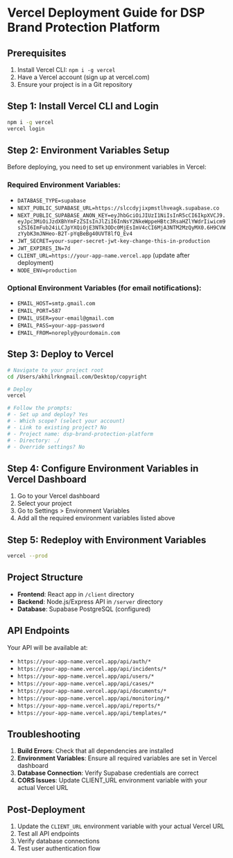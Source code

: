 # Vercel Deployment Guide for DSP Brand Protection Platform

## Prerequisites
1. Install Vercel CLI: `npm i -g vercel`
2. Have a Vercel account (sign up at vercel.com)
3. Ensure your project is in a Git repository

## Step 1: Install Vercel CLI and Login
```bash
npm i -g vercel
vercel login
```

## Step 2: Environment Variables Setup
Before deploying, you need to set up environment variables in Vercel:

### Required Environment Variables:
- `DATABASE_TYPE=supabase`
- `NEXT_PUBLIC_SUPABASE_URL=https://slccdyjixpmstlhveagk.supabase.co`
- `NEXT_PUBLIC_SUPABASE_ANON_KEY=eyJhbGciOiJIUzI1NiIsInR5cCI6IkpXVCJ9.eyJpc3MiOiJzdXBhYmFzZSIsInJlZiI6InNsY2NkeWppeHBtc3RsaHZlYWdrIiwicm9sZSI6ImFub24iLCJpYXQiOjE3NTk3ODc0MjEsImV4cCI6MjA3NTM2MzQyMX0.6H9CVWzYybK3mJNHeo-B2T-pYqBeBg40UVT8lfQ_Ev4`
- `JWT_SECRET=your-super-secret-jwt-key-change-this-in-production`
- `JWT_EXPIRES_IN=7d`
- `CLIENT_URL=https://your-app-name.vercel.app` (update after deployment)
- `NODE_ENV=production`

### Optional Environment Variables (for email notifications):
- `EMAIL_HOST=smtp.gmail.com`
- `EMAIL_PORT=587`
- `EMAIL_USER=your-email@gmail.com`
- `EMAIL_PASS=your-app-password`
- `EMAIL_FROM=noreply@yourdomain.com`

## Step 3: Deploy to Vercel
```bash
# Navigate to your project root
cd /Users/akhilrkngmail.com/Desktop/copyright

# Deploy
vercel

# Follow the prompts:
# - Set up and deploy? Yes
# - Which scope? (select your account)
# - Link to existing project? No
# - Project name: dsp-brand-protection-platform
# - Directory: ./
# - Override settings? No
```

## Step 4: Configure Environment Variables in Vercel Dashboard
1. Go to your Vercel dashboard
2. Select your project
3. Go to Settings > Environment Variables
4. Add all the required environment variables listed above

## Step 5: Redeploy with Environment Variables
```bash
vercel --prod
```

## Project Structure
- **Frontend**: React app in `/client` directory
- **Backend**: Node.js/Express API in `/server` directory
- **Database**: Supabase PostgreSQL (configured)

## API Endpoints
Your API will be available at:
- `https://your-app-name.vercel.app/api/auth/*`
- `https://your-app-name.vercel.app/api/incidents/*`
- `https://your-app-name.vercel.app/api/users/*`
- `https://your-app-name.vercel.app/api/cases/*`
- `https://your-app-name.vercel.app/api/documents/*`
- `https://your-app-name.vercel.app/api/monitoring/*`
- `https://your-app-name.vercel.app/api/reports/*`
- `https://your-app-name.vercel.app/api/templates/*`

## Troubleshooting
1. **Build Errors**: Check that all dependencies are installed
2. **Environment Variables**: Ensure all required variables are set in Vercel dashboard
3. **Database Connection**: Verify Supabase credentials are correct
4. **CORS Issues**: Update CLIENT_URL environment variable with your actual Vercel URL

## Post-Deployment
1. Update the `CLIENT_URL` environment variable with your actual Vercel URL
2. Test all API endpoints
3. Verify database connections
4. Test user authentication flow

